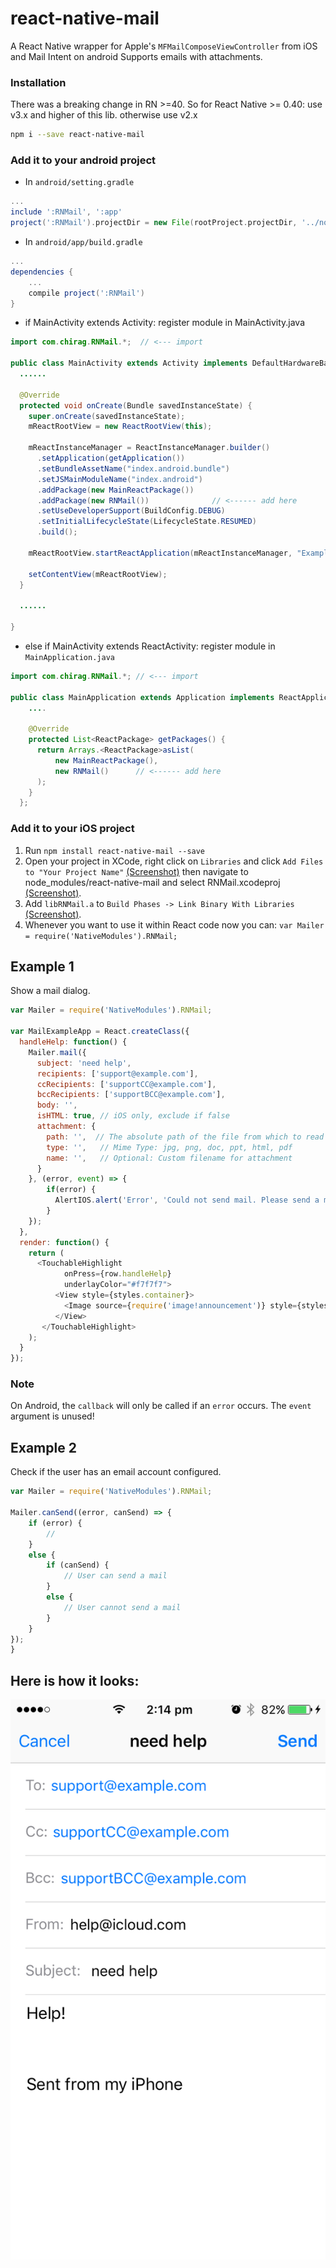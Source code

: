 # react-native-mail

A React Native wrapper for Apple's ``MFMailComposeViewController`` from iOS and Mail Intent on android
Supports emails with attachments.

### Installation

There was a breaking change in RN >=40. So for React Native >= 0.40: use v3.x and higher of this lib. otherwise use v2.x

```bash
npm i --save react-native-mail
```

### Add it to your android project

* In `android/setting.gradle`

```gradle
...
include ':RNMail', ':app'
project(':RNMail').projectDir = new File(rootProject.projectDir, '../node_modules/react-native-mail/android')
```

* In `android/app/build.gradle`

```gradle
...
dependencies {
    ...
    compile project(':RNMail')
}
```

* if MainActivity extends Activity: register module in MainActivity.java


```java
import com.chirag.RNMail.*;  // <--- import

public class MainActivity extends Activity implements DefaultHardwareBackBtnHandler {
  ......

  @Override
  protected void onCreate(Bundle savedInstanceState) {
    super.onCreate(savedInstanceState);
    mReactRootView = new ReactRootView(this);

    mReactInstanceManager = ReactInstanceManager.builder()
      .setApplication(getApplication())
      .setBundleAssetName("index.android.bundle")
      .setJSMainModuleName("index.android")
      .addPackage(new MainReactPackage())
      .addPackage(new RNMail())              // <------ add here
      .setUseDeveloperSupport(BuildConfig.DEBUG)
      .setInitialLifecycleState(LifecycleState.RESUMED)
      .build();

    mReactRootView.startReactApplication(mReactInstanceManager, "ExampleRN", null);

    setContentView(mReactRootView);
  }

  ......

}
```
* else if MainActivity extends ReactActivity: register module in `MainApplication.java`

```java
import com.chirag.RNMail.*; // <--- import

public class MainApplication extends Application implements ReactApplication {
    ....
  
    @Override
    protected List<ReactPackage> getPackages() {
      return Arrays.<ReactPackage>asList(
          new MainReactPackage(),
          new RNMail()      // <------ add here
      );
    }
  };

```



### Add it to your iOS project

1. Run `npm install react-native-mail --save`
2. Open your project in XCode, right click on `Libraries` and click `Add
   Files to "Your Project Name"` [(Screenshot)](http://url.brentvatne.ca/jQp8) then navigate to node_modules/react-native-mail and select RNMail.xcodeproj [(Screenshot)](https://github.com/pedramsaleh/react-native-mail/blob/master/add-xcodeproj.png?raw=true).
3. Add `libRNMail.a` to `Build Phases -> Link Binary With Libraries`
   [(Screenshot)](http://url.brentvatne.ca/17Xfe).
4. Whenever you want to use it within React code now you can: `var Mailer = require('NativeModules').RNMail;`


## Example 1
Show a mail dialog.

```javascript
var Mailer = require('NativeModules').RNMail;

var MailExampleApp = React.createClass({
  handleHelp: function() {
    Mailer.mail({
      subject: 'need help',
      recipients: ['support@example.com'],
      ccRecipients: ['supportCC@example.com'],
      bccRecipients: ['supportBCC@example.com'],
      body: '',
      isHTML: true, // iOS only, exclude if false
      attachment: {
        path: '',  // The absolute path of the file from which to read data.
        type: '',   // Mime Type: jpg, png, doc, ppt, html, pdf
        name: '',   // Optional: Custom filename for attachment
      }
    }, (error, event) => {
        if(error) {
          AlertIOS.alert('Error', 'Could not send mail. Please send a mail to support@example.com');
        }
    });
  },  
  render: function() {
    return (
      <TouchableHighlight
            onPress={row.handleHelp}
            underlayColor="#f7f7f7">
	      <View style={styles.container}>
	        <Image source={require('image!announcement')} style={styles.image} />
	      </View>
	   </TouchableHighlight>
    );
  }
});
```

### Note

On Android, the `callback` will only be called if an `error` occurs. The `event` argument is unused!

## Example 2
Check if the user has an email account configured.

```js
var Mailer = require('NativeModules').RNMail;

Mailer.canSend((error, canSend) => {
    if (error) {
        //
    }
    else {
        if (canSend) {
            // User can send a mail
        }
        else {
            // User cannot send a mail
        }
    }
});
}
```

## Here is how it looks:
![Demo gif](https://github.com/chirag04/react-native-mail/blob/master/screenshot.png)
